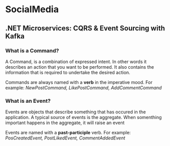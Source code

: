# SocialMedia

## .NET Microservices: CQRS & Event Sourcing with Kafka

### What is a Command?
A Command, is a combination of expressed intent. In other words it describes an action that you want to be performed. 
It also contains the information that is required to undertake the desired action.

Commands are always named with a **verb** in the imperative mood.
For example: *NewPostCommand, LikePostCommand, AddCommentCommand*

### What is an Event?
Events are objects that describe something that has occured in the application. A typical source of events is the aggregate.
When somenthing important happens in the aggregate, it will raise an event

Events are named with a **past-participle** verb.
For example: *PosCreatedEvent, PostLikedEvent, CommentAddedEvent*
